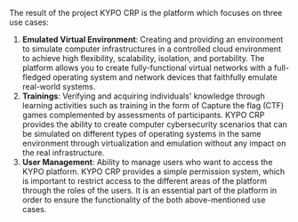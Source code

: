 The result of the project KYPO CRP is the platform which focuses on three use cases:

1. **Emulated Virtual Environment**: Creating and providing an environment to simulate computer infrastructures in a controlled cloud environment to achieve high flexibility, scalability, isolation, and portability. The platform allows you to create fully-functional virtual networks with a full-fledged operating system and network devices that faithfully emulate real-world systems.
2. **Trainings**: Verifying and acquiring individuals' knowledge through learning activities such as training in the form of Capture the flag (CTF) games complemented by assessments of participants. KYPO CRP provides the ability to create computer cybersecurity scenarios that can be simulated on different types of operating systems in the same environment through virtualization and emulation without any impact on the real infrastructure.
3. **User Management**: Ability to manage users who want to access the KYPO platform. KYPO CRP provides a simple permission system, which is important to restrict access to the different areas of the platform through the roles of the users. It is an essential part of the platform in order to ensure the functionality of the both above-mentioned use cases. 

